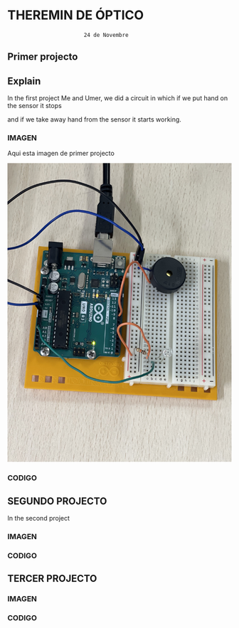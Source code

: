 # THEREMIN DE ÓPTICO
                            24 de Novembre
## Primer projecto

## Explain


In the first project Me and Umer, we did a circuit in which if we put hand on the sensor it stops 

and if we take away hand from the sensor it starts working.

### IMAGEN

Aqui esta imagen de primer projecto

![](https://github.com/Hanzla55/Arduino/blob/main/therminal%202(1).jpg?raw=true)

### CODIGO









## SEGUNDO PROJECTO


In the second project 


### IMAGEN




### CODIGO




## TERCER PROJECTO



### IMAGEN




### CODIGO
